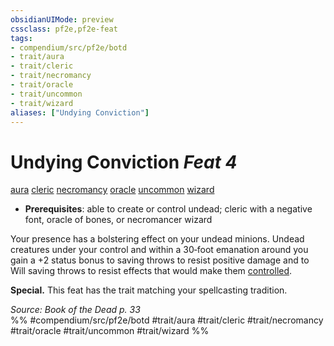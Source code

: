```yaml
---
obsidianUIMode: preview
cssclass: pf2e,pf2e-feat
tags:
- compendium/src/pf2e/botd
- trait/aura
- trait/cleric
- trait/necromancy
- trait/oracle
- trait/uncommon
- trait/wizard
aliases: ["Undying Conviction"]
---
```

# Undying Conviction  *Feat 4*  
[aura](/rules/traits/aura.md)  [cleric](/rules/traits/cleric.md)  [necromancy](/rules/traits/necromancy.md)  [oracle](/rules/traits/oracle-apg.md)  [uncommon](/rules/traits/uncommon.md)  [wizard](/rules/traits/wizard.md)  

- **Prerequisites**: able to create or control undead; cleric with a negative font, oracle of bones, or necromancer wizard

Your presence has a bolstering effect on your undead minions. Undead creatures under your control and within a 30‑foot emanation around you gain a +2 status bonus to saving throws to resist positive damage and to Will saving throws to resist effects that would make them [controlled](/rules/conditions.md#Controlled).

**Special.** This feat has the trait matching your spellcasting tradition.

*Source: Book of the Dead p. 33*  
%% #compendium/src/pf2e/botd #trait/aura #trait/cleric #trait/necromancy #trait/oracle #trait/uncommon #trait/wizard %%